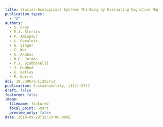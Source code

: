 ```yaml
---
title: (Social-Ecological) Systems Thinking by Evaluating Cognitive Maps
publication_types:
  - "2"
authors:
  - S. Gray
  - E.J. Sterlin
  - P. Aminpour
  - L. Goralnik
  - A. Singer
  - C. Wei
  - S. Akabas
  - R.C. Jordan
  - P.J. Giabbanelli
  - J. Hodbod
  - E. Betley
  - P. Norris
doi: 10.3390/su11205753
publication: Sustainability, 11(2):5753
draft: false
featured: false
image:
  filename: featured
  focal_point: Smart
  preview_only: false
date: 2019-09-28T19:20:00.000Z
---
```

